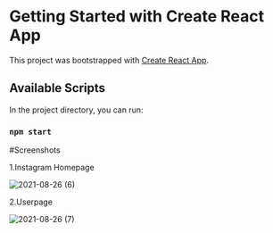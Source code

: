 # Getting Started with Create React App

This project was bootstrapped with [Create React App](https://github.com/facebook/create-react-app).

## Available Scripts

In the project directory, you can run:

### `npm start`

#Screenshots


1.Instagram Homepage

![2021-08-26 (6)](https://user-images.githubusercontent.com/68457095/131891378-98805f58-c04d-45ee-86db-cfb147316685.png)

2.Userpage

![2021-08-26 (7)](https://user-images.githubusercontent.com/68457095/131891615-6b84b6de-410e-4093-b1f6-9038a460e762.png)


